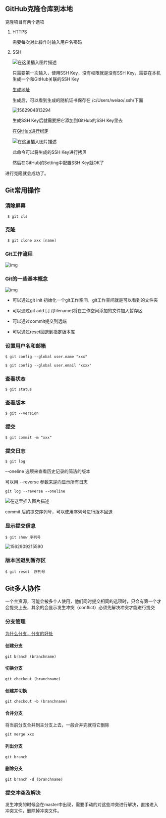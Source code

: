## GitHub克隆仓库到本地

克隆项目有两个选项

1. HTTPS

   需要每次对此操作时输入用户名密码

2. SSH

   ![在这里插入图片描述](https://img-blog.csdnimg.cn/20190712120604473.png?x-oss-process=image/watermark,type_ZmFuZ3poZW5naGVpdGk,shadow_10,text_aHR0cHM6Ly9ibG9nLmNzZG4ubmV0L3FxXzQyNjA1OTY4,size_16,color_FFFFFF,t_70)

   

   只需要第一次输入，使用SSH Key，没有权限就是没有SSH Key，需要在本机生成一个和GitHub关联的SSH Key

   [生成地址](https://help.github.com/en/articles/generating-a-new-ssh-key-and-adding-it-to-the-ssh-agent)

   生成后，可以看到生成的随机证书保存在 /c/Users/weiao/.ssh/下面

   ![1562904813294](C:\Users\weiao\AppData\Roaming\Typora\typora-user-images\1562904813294.png)

   生成SSH Key后就需要把它添加到GitHub的SSH Key里去

   [在GitHub进行绑定](https://help.github.com/en/articles/adding-a-new-ssh-key-to-your-github-account)

   ![在这里插入图片描述](https://img-blog.csdnimg.cn/20190712122429432.png)

   此命令可以将生成的SSH Key进行拷贝

   然后在GitHub的Setting中配置SSH Key就OK了

进行克隆就会成功了。

## Git常用操作

### 清除屏幕

` $ git cls`

### 克隆

` $ git clone xxx [name]`

### Git工作流程

![img](https://www.runoob.com/wp-content/uploads/2015/02/git-process.png)

### Git的一些基本概念

![img](https://www.runoob.com/wp-content/uploads/2015/02/1352126739_7909.jpg)

* 可以通过git init 初始化一个git工作空间，git工作空间就是可以看到的文件夹

* 可以通过git add [.] /[filename]将在工作空间添加的文件加入暂存区
* 可以通过commit提交到远端
* 可以通过reset回退到指定版本库

### 设置用户名和邮箱

`$ git config --global user.name "xxx"`

`$ git config --global user.email "xxxx"`

### 查看状态

`$ git status                                                                    `

### 查看版本

`$ git --version                                                                 `

### 提交

`$ git commit -m "xxx"                                                         `

### 提交日志

`$ git log                                                                       `

 --oneline 选项来查看历史记录的简洁的版本

可以用 --reverse 参数来逆向显示所有日志

```
git log --reverse --oneline
```

![在这里插入图片描述](https://img-blog.csdnimg.cn/20190712132254297.png)

commit 后的提交序列号，可以使用序列号进行版本回退

### 显示提交信息

`$ git show 序列号                             `

![1562909215590](C:\Users\weiao\AppData\Roaming\Typora\typora-user-images\1562909215590.png)

### 版本回退到暂存区

`$ git reset  序列号 `

## Git多人协作

一个主资源，可能会被多个人使用，他们同时提交相同的选项时，只会有第一个才会提交上去，其余的会显示发生冲突（conflict）必须先解决冲突才能进行提交

### 分支管理

[为什么分支，分支的好处](https://www.liaoxuefeng.com/wiki/896043488029600/900003767775424)

#### 创建分支

```
git branch (branchname)
```

#### 切换分支

```
git checkout (branchname)
```

#### 创建并切换

```
git checkout -b (branchname)
```

#### 合并分支

将当前分支合并到主分支上去，一般合并完就将它删除

```
git merge xxx
```

#### 列出分支

```
git branch
```

#### 删除分支

```
git branch -d (branchname)
```

### 提交冲突及解决

发生冲突的时候会在master中出现，需要手动的对这些冲突进行解决，直接进入冲突文件，删除掉冲突文件。







